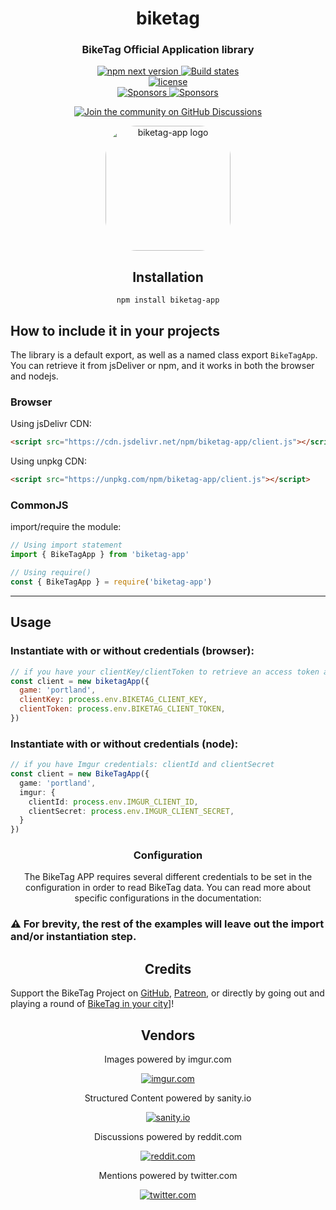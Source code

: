 <h1 align="center" style="border-bottom: none;">biketag</h1>
<h3 align="center">BikeTag Official Application library</h3>
<p align="center">
  <a href="https://www.npmjs.com/package/biketag-app/v/latest">
    <img alt="npm next version" src="https://img.shields.io/npm/v/biketag-app/latest.svg">
  </a>
  <a href="https://github.com/keneucker/biketag-app-app/actions?query=workflow%3ATests+branch%3Anext">
    <img alt="Build states" src="https://github.com/keneucker/biketag-app/workflows/Tests/badge.svg">
  </a>
  <br>
  <a href="https://creativecommons.org/licenses/by-sa/4.0/">
    <img src='https://img.shields.io/github/license/KenEucker/biketag-app' alt='license'>
  </a>
  <br>
  <a href="https://github.com/sponsors/KenEucker">
    <img alt="Sponsors" src="https://img.shields.io/github/sponsors/keneucker">
  </a>
  <a href="https://gitter.im/biketagorg/community">
    <img alt="Sponsors" src="https://badges.gitter.im/gitterHQ/gitter.png">
  </a>
</p>
<p align="center">
  <a href="https://github.com/keneucker/biketag-app/discussions">
    <img alt="Join the community on GitHub Discussions" src="https://img.shields.io/badge/Join%20the%20community-on%20GitHub%20Discussions-blue">
  </a>
</p>

<div align="center">
<img alt="biketag-app logo" src="https://raw.githubusercontent.com/keneucker/biketag-website/production/public/img/biketag-app-logo.jpg" height="auto" width="200" style="border-radius:25%;">
</div>

<div align="center">

## Installation

`npm install biketag-app`

</div>

## How to include it in your projects

The library is a default export, as well as a named class export `BikeTagApp`. You can retrieve it from jsDeliver or npm, and it works in both the browser and nodejs.

### Browser

Using jsDelivr CDN:

```html
<script src="https://cdn.jsdelivr.net/npm/biketag-app/client.js"></script>
```

Using unpkg CDN:

```html
<script src="https://unpkg.com/npm/biketag-app/client.js"></script>
```

### CommonJS

import/require the module:
```ts
// Using import statement
import { BikeTagApp } from 'biketag-app'
```

```js
// Using require()
const { BikeTagApp } = require('biketag-app')
```

---

## Usage

### Instantiate with or without credentials (browser):
```js
// if you have your clientKey/clientToken to retrieve an access token automatically, you can pass those in:
const client = new biketagApp({
  game: 'portland',
  clientKey: process.env.BIKETAG_CLIENT_KEY,
  clientToken: process.env.BIKETAG_CLIENT_TOKEN,
})
```

### Instantiate with or without credentials (node):
```ts
// if you have Imgur credentials: clientId and clientSecret
const client = new BikeTagApp({
  game: 'portland',
  imgur: {
    clientId: process.env.IMGUR_CLIENT_ID,
    clientSecret: process.env.IMGUR_CLIENT_SECRET,
  }
})
```
<div align="center">

### Configuration

The BikeTag APP requires several different credentials to be set in the configuration in order to read BikeTag data. You can read more about specific configurations in the documentation: 

</div>

### **⚠️ For brevity, the rest of the examples will leave out the import and/or instantiation step.**




<div align="center">

## Credits

</div>

Support the BikeTag Project on [GitHub][github], [Patreon][patreon], or directly by going out and playing a round of [BikeTag in your city][biketag]]!

[twitter]: https://developer.twitter.com/en/docs/twitter-api
[github]: https://github.com/sponsors/KenEucker
[patreon]: https://patreon.com/BikeTag
[node-imgur]: https://github.com/kaimallea/node-imgur
[sanity]: https://www.sanity.io/docs/api-versioning
[imgur]: https://www.npmjs.com/package/imgur/v/next
[reddit]: https://www.npmjs.com/package/snoowrap
[biketag]: https://biketag.org


<div align="center">

  ## Vendors

  Images powered by imgur.com

  [![imgur.com][imgur-image]](https://apidocs.imgur.com/)

  Structured Content powered by sanity.io

  [![sanity.io][sanity-image]](https://www.sanity.io/docs/http-api)

  Discussions powered by reddit.com

  [![reddit.com][reddit-image]](https://www.reddit.com/dev/api/)

  Mentions powered by twitter.com

  [![twitter.com][twitter-image]](https://developer.twitter.com/en/docs)

  [biketag-logo]: https://raw.githubusercontent.com/keneucker/biketag-website/production/public/img/biketag-app-logo.jpg
  [imgur-image]: https://raw.githubusercontent.com/keneucker/biketag-website/production/public/img/imgur-logo.png
  [sanity-image]: https://raw.githubusercontent.com/keneucker/biketag-website/production/public/img/sanity-logo.png
  [reddit-image]: https://raw.githubusercontent.com/keneucker/biketag-website/production/public/img/reddit-logo.png
  [twitter-image]: https://raw.githubusercontent.com/keneucker/biketag-website/production/public/img/twitter-logo.png
</div>
